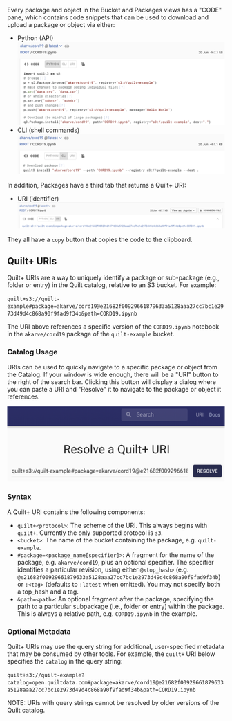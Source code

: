 <!-- markdownlint-disable-next-line first-line-h1 -->
Every package and object in the Bucket and Packages views has a "CODE" pane,
which contains code snippets that can be used to download and upload a package
or object via either:

- Python (API) ![Python](../imgs/uri-python.png)
- CLI (shell commands) ![CLI](../imgs/uri-cli.png)

In addition, Packages have a third tab that returns a Quilt+ URI:

- URI (identifier) ![URI](../imgs/uri-uri.png)

They all have a `copy` button that copies the code to the clipboard.

## Quilt+ URIs

Quilt+ URIs are a way to uniquely identify a package or sub-package (e.g.,
folder or entry) in the Quilt catalog, relative to an S3 bucket. For example:

<!-- markdownlint-disable-next-line line-length -->
`quilt+s3://quilt-example#package=akarve/cord19@e21682f00929661879633a5128aaa27cc7bc1e2973d49d4c868a90f9fad9f34b&path=CORD19.ipynb`

The URI above references a specific version of the `CORD19.ipynb` notebook in
the `akarve/cord19` package of the `quilt-example` bucket.

### Catalog Usage

URIs can be used to quickly navigate to a specific package or object from the
Catalog. If your window is wide enough, there will be a "URI" button to the
right of the search bar. Clicking this button will display a dialog where you
can paste a URI and "Resolve" it to navigate to the package or object it
references.

![Resolving URIs](../imgs/uri-resolve.png)

### Syntax

A Quilt+ URI contains the following components:

- `quilt+<protocol>`: The scheme of the URI. This always begins with `quilt+`.
  Currently the only supported protocol is `s3`.
- `<bucket>`: The name of the bucket containing the package, e.g.
  `quilt-example`.
- `#package=<package_name[specifier]>`: A fragment for the name of the package,
  e.g. `akarve/cord19`, plus an optional specifier. The specifier identifies a
  particular revision, using either `@<top_hash>` (e.g.
  `@e21682f00929661879633a5128aaa27cc7bc1e2973d49d4c868a90f9fad9f34b`) or
  `:<tag>` (defaults to `:latest` when omitted). You may not specify both a
  top_hash and a tag.
- `&path=<path>`: An optional fragment after the package, specifying the path to
  a particular subpackage (i.e., folder or entry) within the package. This is
  always a relative path, e.g. `CORD19.ipynb` in the example.

### Optional Metadata

Quilt+ URIs may use the query string for additional, user-specified metadata
that may be consumed by other tools.  For example, the `quilt+` URI below
specifies the `catalog` in the query string:

<!-- markdownlint-disable-next-line line-length -->
`quilt+s3://quilt-example?catalog=open.quiltdata.com#package=akarve/cord19@e21682f00929661879633a5128aaa27cc7bc1e2973d49d4c868a90f9fad9f34b&path=CORD19.ipynb`

NOTE: URIs with query strings cannot be resolved by older versions of the
Quilt catalog.
